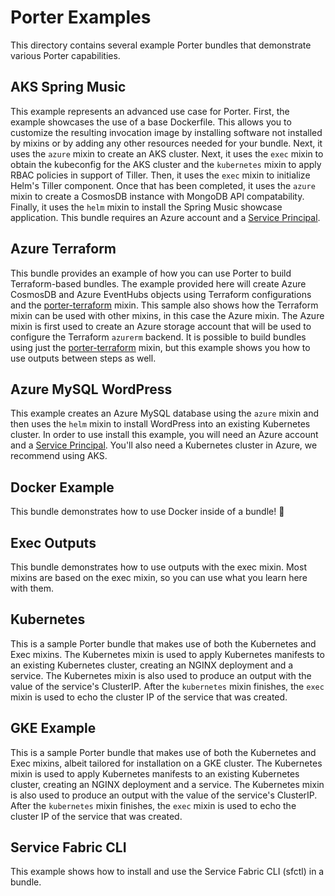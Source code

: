 # Porter Examples

This directory contains several example Porter bundles that demonstrate various Porter capabilities.

## AKS Spring Music

This example represents an advanced use case for Porter. First, the example showcases the use of a base Dockerfile. This allows you to customize the resulting invocation image by installing software not installed by mixins or by adding any other resources needed for your bundle. Next, it uses the `azure` mixin to create an AKS cluster. Next, it uses the `exec` mixin to obtain the kubeconfig for the AKS cluster and the `kubernetes` mixin to apply RBAC policies in support of Tiller. Then, it uses the `exec` mixin to initialize Helm's Tiller component. Once that has been completed, it uses the `azure` mixin to create a CosmosDB instance with MongoDB API compatability. Finally, it uses the `helm` mixin to install the Spring Music showcase application. This bundle requires an Azure account and a [Service Principal](https://docs.microsoft.com/en-us/cli/azure/create-an-azure-service-principal-azure-cli?view=azure-cli-latest).

## Azure Terraform

This bundle provides an example of how you can use Porter to build Terraform-based bundles. The example provided here will create Azure CosmosDB and Azure EventHubs objects using Terraform configurations and the [porter-terraform](https://github.com/deislabs/porter-terraform/) mixin. This sample also shows how the Terraform mixin can be used with other mixins, in this case the Azure mixin. The Azure mixin is first used to create an Azure storage account that will be used to configure the Terraform `azurerm` backend. It is possible to build bundles using just the [porter-terraform](https://github.com/deislabs/porter-terraform) mixin, but this example shows you how to use outputs between steps as well.

## Azure MySQL WordPress

This example creates an Azure MySQL database using the `azure` mixin and then uses the `helm` mixin to install WordPress into an existing Kubernetes cluster. In order to use install this example, you will need an Azure account and a [Service Principal](https://docs.microsoft.com/en-us/cli/azure/create-an-azure-service-principal-azure-cli?view=azure-cli-latest). You'll also need a Kubernetes cluster in Azure, we recommend using AKS.

## Docker Example

This bundle demonstrates how to use Docker inside of a bundle! 🐳

## Exec Outputs

This bundle demonstrates how to use outputs with the exec mixin. Most mixins are based on the exec mixin, so you can use what you learn here with them.

## Kubernetes

This is a sample Porter bundle that makes use of both the Kubernetes and Exec mixins. The Kubernetes mixin is used to apply Kubernetes manifests to an existing Kubernetes cluster, creating an NGINX deployment and a service. The Kubernetes mixin is also used to produce an output with the value of the service's ClusterIP.  After the `kubernetes` mixin finishes, the `exec` mixin is used to echo the cluster IP of the service that was created.

## GKE Example

This is a sample Porter bundle that makes use of both the Kubernetes and Exec mixins, albeit tailored for installation on a GKE cluster. The Kubernetes mixin is used to apply Kubernetes manifests to an existing Kubernetes cluster, creating an NGINX deployment and a service. The Kubernetes mixin is also used to produce an output with the value of the service's ClusterIP.  After the `kubernetes` mixin finishes, the `exec` mixin is used to echo the cluster IP of the service that was created.

## Service Fabric CLI

This example shows how to install and use the Service Fabric CLI (sfctl) in a bundle.